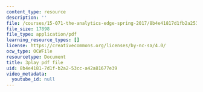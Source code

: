 ```yaml
---
content_type: resource
description: ''
file: /courses/15-071-the-analytics-edge-spring-2017/8b4e41817d1fb2a253cca42a81677e39_7MAVWhOUTGU.pdf
file_size: 17898
file_type: application/pdf
learning_resource_types: []
license: https://creativecommons.org/licenses/by-nc-sa/4.0/
ocw_type: OCWFile
resourcetype: Document
title: 3play pdf file
uid: 8b4e4181-7d1f-b2a2-53cc-a42a81677e39
video_metadata:
  youtube_id: null
---
```

